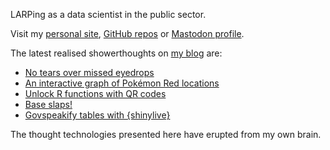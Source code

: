 LARPing as a data scientist in the public sector.

Visit my [personal site](https://www.matt-dray.com/), [GitHub repos](https://github.com/matt-dray?tab=repositories) or [Mastodon profile](https://fosstodon.org/@mattdray).

The latest realised showerthoughts on [my blog](https://www.rostrum.blog/) are:

<!-- BLOG-POST-LIST:START -->
- [No tears over missed eyedrops](https://www.rostrum.blog/posts/2023-12-03-eyedrop/index.html)
- [An interactive graph of Pokémon Red locations](https://www.rostrum.blog/posts/2023-11-25-kanto-graph/index.html)
- [Unlock R functions with QR codes](https://www.rostrum.blog/posts/2023-11-01-qr-enabled-fn/index.html)
- [Base slaps!](https://www.rostrum.blog/posts/2023-10-17-nhs-r-2023/index.html)
- [Govspeakify tables with {shinylive}](https://www.rostrum.blog/posts/2023-10-08-govspeakify-tables/index.html)
<!-- BLOG-POST-LIST:END -->

The thought technologies presented here have erupted from my own brain.
